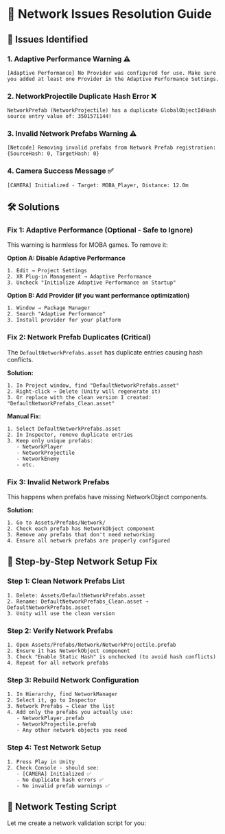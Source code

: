 # 🔧 Network Issues Resolution Guide

## 🚨 Issues Identified

### 1. Adaptive Performance Warning ⚠️
```
[Adaptive Performance] No Provider was configured for use. Make sure you added at least one Provider in the Adaptive Performance Settings.
```

### 2. NetworkProjectile Duplicate Hash Error ❌
```
NetworkPrefab (NetworkProjectile) has a duplicate GlobalObjectIdHash source entry value of: 3501571144!
```

### 3. Invalid Network Prefabs Warning ⚠️
```
[Netcode] Removing invalid prefabs from Network Prefab registration: {SourceHash: 0, TargetHash: 0}
```

### 4. Camera Success Message ✅
```
[CAMERA] Initialized - Target: MOBA_Player, Distance: 12.0m
```

## 🛠️ Solutions

### Fix 1: Adaptive Performance (Optional - Safe to Ignore)
This warning is harmless for MOBA games. To remove it:

**Option A: Disable Adaptive Performance**
```
1. Edit → Project Settings
2. XR Plug-in Management → Adaptive Performance
3. Uncheck "Initialize Adaptive Performance on Startup"
```

**Option B: Add Provider (if you want performance optimization)**
```
1. Window → Package Manager
2. Search "Adaptive Performance"
3. Install provider for your platform
```

### Fix 2: Network Prefab Duplicates (Critical)
The `DefaultNetworkPrefabs.asset` has duplicate entries causing hash conflicts.

**Solution:**
```
1. In Project window, find "DefaultNetworkPrefabs.asset"
2. Right-click → Delete (Unity will regenerate it)
3. Or replace with the clean version I created: "DefaultNetworkPrefabs_Clean.asset"
```

**Manual Fix:**
```
1. Select DefaultNetworkPrefabs.asset
2. In Inspector, remove duplicate entries
3. Keep only unique prefabs:
   - NetworkPlayer
   - NetworkProjectile  
   - NetworkEnemy
   - etc.
```

### Fix 3: Invalid Network Prefabs
This happens when prefabs have missing NetworkObject components.

**Solution:**
```
1. Go to Assets/Prefabs/Network/
2. Check each prefab has NetworkObject component
3. Remove any prefabs that don't need networking
4. Ensure all network prefabs are properly configured
```

## 🎯 Step-by-Step Network Setup Fix

### Step 1: Clean Network Prefabs List
```
1. Delete: Assets/DefaultNetworkPrefabs.asset
2. Rename: DefaultNetworkPrefabs_Clean.asset → DefaultNetworkPrefabs.asset
3. Unity will use the clean version
```

### Step 2: Verify Network Prefabs
```
1. Open Assets/Prefabs/Network/NetworkProjectile.prefab
2. Ensure it has NetworkObject component
3. Check "Enable Static Hash" is unchecked (to avoid hash conflicts)
4. Repeat for all network prefabs
```

### Step 3: Rebuild Network Configuration
```
1. In Hierarchy, find NetworkManager
2. Select it, go to Inspector
3. Network Prefabs → Clear the list
4. Add only the prefabs you actually use:
   - NetworkPlayer.prefab
   - NetworkProjectile.prefab
   - Any other network objects you need
```

### Step 4: Test Network Setup
```
1. Press Play in Unity
2. Check Console - should see:
   - [CAMERA] Initialized ✅
   - No duplicate hash errors ✅
   - No invalid prefab warnings ✅
```

## 🧪 Network Testing Script

Let me create a network validation script for you:
